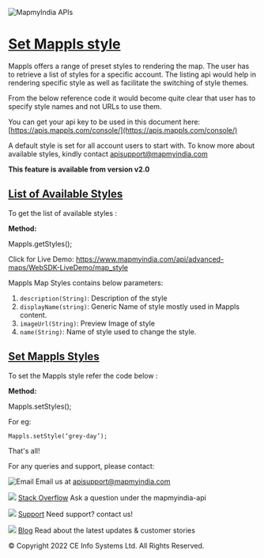 ![MapmyIndia APIs](https://about.mappls.com/images/mappls-b-logo.svg)

# [Set Mappls style](#Set-MApplsMaps-style)

Mappls offers a range of preset styles to rendering the map. The user has to retrieve a list of styles for a specific account. 
The listing api would help in rendering specific style as well as facilitate the switching of style themes. 

From the below reference code it would become quite clear that user has to specify style names and not URLs to use them. 

You can get your api key to be used in this document here: [https://apis.mappls.com/console/](https://apis.mappls.com/console/)

A default style is set for all account users to start with. 
To know more about available styles, kindly contact apisupport@mapmyindia.com

**This feature is available from version v2.0**

## [List of Available Styles](#list-of-available-styles)

To get the list of available styles :

**Method:**

Mappls.getStyles();

Click for Live Demo: https://www.mapmyindia.com/api/advanced-maps/WebSDK-LiveDemo/map_style

Mappls Map Styles contains below parameters:

 1. `description(String)`: Description of the style
 2. `displayName(string)`: Generic Name of style mostly used in Mappls content.
 3. `imageUrl(String)`: Preview Image of style
 4. `name(String)`: Name of style used to change the style.

## [Set Mappls Styles](#Set-Mappls-Styles)


To set the Mappls style refer the code below :

**Method:**

Mappls.setStyles();

For eg:

```
Mappls.setStyle(‘grey-day’);
```

That's all!

For any queries and support, please contact: 

![Email](https://cdn.mapmyindia.com/mappls_web/maps_widget_v2/images/mappls.svg?service=google_gsuite) 
Email us at [apisupport@mapmyindia.com](mailto:apisupport@mapmyindia.com)


![](https://www.mapmyindia.com/api/img/icons/stack-overflow.png)
[Stack Overflow](https://stackoverflow.com/questions/tagged/mapmyindia-api)
Ask a question under the mapmyindia-api

![](https://www.mapmyindia.com/api/img/icons/support.png)
[Support](https://www.mapmyindia.com/api/index.php#f_cont)
Need support? contact us!

![](https://www.mapmyindia.com/api/img/icons/blog.png)
[Blog](http://www.mapmyindia.com/blog/)
Read about the latest updates & customer stories


© Copyright 2022 CE Info Systems  Ltd. All Rights Reserved. 
